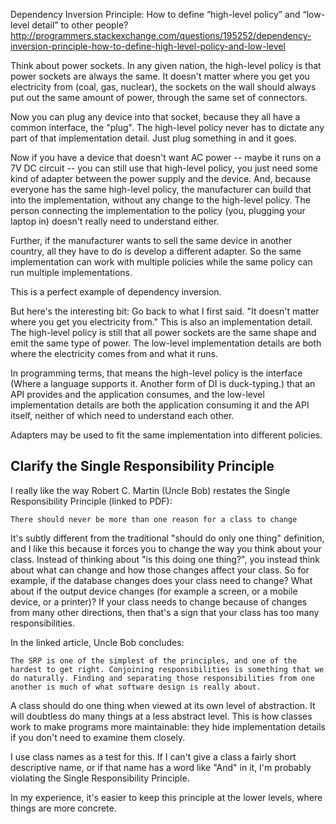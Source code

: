Dependency Inversion Principle: How to define “high-level policy” and “low-level detail” to other people?
http://programmers.stackexchange.com/questions/195252/dependency-inversion-principle-how-to-define-high-level-policy-and-low-level


Think about power sockets. In any given nation, the high-level policy is that power sockets are always the same. It doesn't matter where you get you electricity from (coal, gas, nuclear), the sockets on the wall should always put out the same amount of power, through the same set of connectors.

Now you can plug any device into that socket, because they all have a common interface, the "plug". The high-level policy never has to dictate any part of that implementation detail. Just plug something in and it goes.

Now if you have a device that doesn't want AC power -- maybe it runs on a 7V DC circuit -- you can still use that high-level policy, you just need some kind of adapter between the power supply and the device. And, because everyone has the same high-level policy, the manufacturer can build that into the implementation, without any change to the high-level policy. The person connecting the implementation to the policy (you, plugging your laptop in) doesn't really need to understand either.

Further, if the manufacturer wants to sell the same device in another country, all they have to do is develop a different adapter. So the same implementation can work with multiple policies while the same policy can run multiple implementations.

This is a perfect example of dependency inversion.

But here's the interesting bit: Go back to what I first said. "It doesn't matter where you get you electricity from." This is also an implementation detail. The high-level policy is still that all power sockets are the same shape and emit the same type of power. The low-level implementation details are both where the electricity comes from and what it runs.

In programming terms, that means the high-level policy is the interface (Where a language supports it. Another form of DI is duck-typing.) that an API provides and the application consumes, and the low-level implementation details are both the application consuming it and the API itself, neither of which need to understand each other.

Adapters may be used to fit the same implementation into different policies.





## Clarify the Single Responsibility Principle



I really like the way Robert C. Martin (Uncle Bob) restates the Single Responsibility Principle (linked to PDF):

    There should never be more than one reason for a class to change

It's subtly different from the traditional "should do only one thing" definition, and I like this because it forces you to change the way you think about your class. Instead of thinking about "is this doing one thing?", you instead think about what can change and how those changes affect your class. So for example, if the database changes does your class need to change? What about if the output device changes (for example a screen, or a mobile device, or a printer)? If your class needs to change because of changes from many other directions, then that's a sign that your class has too many responsibilities.

In the linked article, Uncle Bob concludes:

    The SRP is one of the simplest of the principles, and one of the hardest to get right. Conjoining responsibilities is something that we do naturally. Finding and separating those responsibilities from one another is much of what software design is really about.



A class should do one thing when viewed at its own level of abstraction. It will doubtless do many things at a less abstract level. This is how classes work to make programs more maintainable: they hide implementation details if you don't need to examine them closely.

I use class names as a test for this. If I can't give a class a fairly short descriptive name, or if that name has a word like "And" in it, I'm probably violating the Single Responsibility Principle.

In my experience, it's easier to keep this principle at the lower levels, where things are more concrete.


